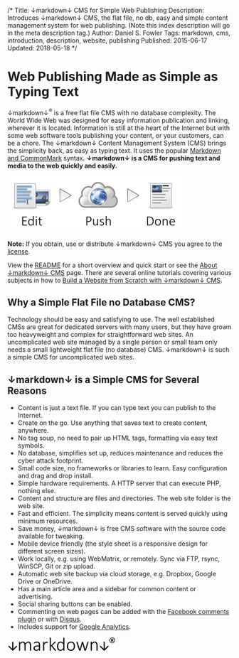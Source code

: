 /*
Title: ↓markdown↓ CMS for Simple Web Publishing
Description: Introduces ↓markdown↓ CMS, the flat file, no db, easy and simple content management system for web publishing. (Note this index description will go in the meta description tag.)
Author: Daniel S. Fowler
Tags: markdown, cms, introduction, description, website, publishing
Published: 2015-06-17
Updated: 2018-05-18
*/

# Web Publishing Made as Simple as Typing Text

↓markdown↓<sup>&reg;</sup> is a free flat file CMS with no database complexity. The World Wide Web was designed for easy information publication and linking, wherever it is located. Information is still at the heart of the Internet but with some web software tools publishing your content, or your customers, can be a chore. The ↓markdown↓ Content Management System (CMS) brings the simplicity back, as easy as typing text. It uses the popular [Markdown and CommonMark](http://commonmark.org/ "CommonMark Home") syntax. **↓markdown↓ is a CMS for pushing text and media to the web quickly and easily.**

![Publishing Content with markdown CMS](/md/images/markdown-cms-web-publishing.png "Easy Web Publishing with ↓markdown↓ CMS")

__Note:__ If you obtain, use or distribute ↓markdown↓ CMS you agree to the [license](/md/markdown-cms-license "↓markdown↓ License").

View the [README](/README "↓markdown↓ CMS README") for a short overview and quick start or see the [About ↓markdown↓ CMS](http://tekeye.uk/md_cms/about-markdown-cms "About ↓markdown↓ CMS and Getting Started") page. There are several online tutorials covering various subjects in how to [Build a Website from Scratch with ↓markdown↓ CMS](http://tekeye.uk/md_cms/build-a-website-from-scratch "How to build a website with ↓markdown↓ CMS").

## Why a Simple Flat File no Database CMS?

Technology should be easy and satisfying to use. The well established CMSs are great for dedicated servers with many users, but they have grown too heavyweight and complex for straightforward web sites. An uncomplicated web site managed by a single person or small team only needs a small lightweight flat file (no database) CMS. ↓markdown↓ is such a simple CMS for uncomplicated web sites.

## ↓markdown↓ is a Simple CMS for Several Reasons

* Content is just a text file. If you can type text you can publish to the Internet.
* Create on the go. Use anything that saves text to create content, anywhere.
* No tag soup, no need to pair up HTML tags, formatting via easy text symbols.
* No database, simplifies set up, reduces maintenance and reduces the cyber attack footprint.
* Small code size, no frameworks or libraries to learn. Easy configuration and drag and drop install.
* Simple hardware requirements. A HTTP server that can execute PHP, nothing else.
* Content and structure are files and directories. The web site folder is the web site. 
* Fast and efficient. The simplicity means content is served quickly using minimum resources.
* Save money, ↓markdown↓ is free CMS software with the source code available for tweaking.
* Mobile device friendly (the style sheet is a responsive design for different screen sizes).
* Work locally, e.g. using WebMatrix, or remotely. Sync via FTP, rsync, WinSCP, Git or zip upload.
* Automatic web site backup via cloud storage, e.g. Dropbox, Google Drive or OneDrive.
* Has a main article area and a sidebar for common content or advertising.
* Social sharing buttons can be enabled.
* Commenting on web pages can be added with the [Facebook comments plugin](https://developers.facebook.com/docs/plugins/comments/ "Facebook comments") or with [Disqus](https://disqus.com/ "Disqus Home Page").
* Includes support for [Google Analytics](https://www.google.com/analytics/analytics/ "Google Analytics").

![↓markdown↓ CMS Registered Trademark](/md/images/markdown-reg.png "↓markdown↓ CMS")